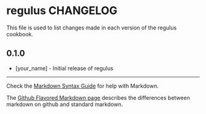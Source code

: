 regulus CHANGELOG
=================

This file is used to list changes made in each version of the regulus cookbook.

0.1.0
-----
- [your_name] - Initial release of regulus

- - -
Check the [Markdown Syntax Guide](http://daringfireball.net/projects/markdown/syntax) for help with Markdown.

The [Github Flavored Markdown page](http://github.github.com/github-flavored-markdown/) describes the differences between markdown on github and standard markdown.
